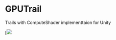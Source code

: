 # GPUTrail

Trails with ComputeShader implementtaion for Unity

[![](https://github.com/fuqunaga/GPUTrail/blob/master/Document/capture.gif)
